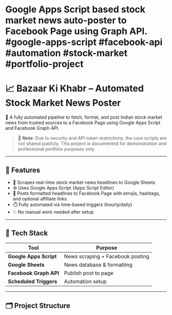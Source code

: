 # Google Apps Script based stock market news auto-poster to Facebook Page using Graph API. #google-apps-script #facebook-api #automation #stock-market #portfolio-project
# 📈 Bazaar Ki Khabr – Automated Stock Market News Poster

🚀 A fully automated pipeline to fetch, format, and post Indian stock market news from trusted sources to a Facebook Page using Google Apps Script and Facebook Graph API.

> 🔐 **Note**: Due to security and API token restrictions, the core scripts are not shared publicly. This project is documented for demonstration and professional portfolio purposes only.

---

## 📌 Features

- 📰 Scrapes real-time stock market news headlines to Google Sheets
- ⚙️ Uses Google Apps Script (Apps Script Editor)
- 📢 Posts formatted headlines to Facebook Page with emojis, hashtags, and optional affiliate links
- ⏱️ Fully automated via time-based triggers (hourly/daily)
- ✨ No manual work needed after setup

---

## 🔧 Tech Stack

| Tool | Purpose |
|------|---------|
| **Google Apps Script** | News scraping + Facebook posting |
| **Google Sheets** | News database & formatting |
| **Facebook Graph API** | Publish post to page |
| **Scheduled Triggers** | Automation setup |

---

## 🗂️ Project Structure
